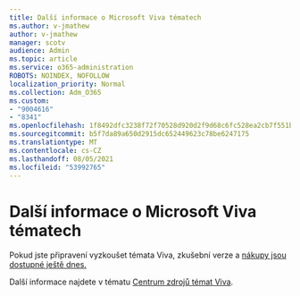 ```yaml
---
title: Další informace o Microsoft Viva tématech
ms.author: v-jmathew
author: v-jmathew
manager: scotv
audience: Admin
ms.topic: article
ms.service: o365-administration
ROBOTS: NOINDEX, NOFOLLOW
localization_priority: Normal
ms.collection: Adm_O365
ms.custom:
- "9004616"
- "8341"
ms.openlocfilehash: 1f8492dfc3238f72f70528d920d2f9d68c6fc528ea2cb7f551b178c163255916
ms.sourcegitcommit: b5f7da89a650d2915dc652449623c78be6247175
ms.translationtype: MT
ms.contentlocale: cs-CZ
ms.lasthandoff: 08/05/2021
ms.locfileid: "53992765"
---
```

# <a name="learn-more-about-microsoft-viva-topics"></a>Další informace o Microsoft Viva tématech

Pokud jste připravení vyzkoušet témata Viva, zkušební verze a [nákupy jsou dostupné ještě dnes.](https://aka.ms/BuyVivaTopics)

Další informace najdete v tématu [Centrum zdrojů témat Viva](https://aka.ms/viva/topics/resources).

